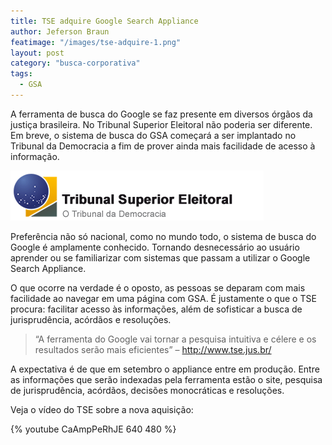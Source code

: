 ```yaml
---
title: TSE adquire Google Search Appliance
author: Jeferson Braun
featimage: "/images/tse-adquire-1.png"
layout: post
category: "busca-corporativa"
tags: 
  - GSA
---
```


A ferramenta de busca do Google se faz presente em diversos órgãos da justiça brasileira. No Tribunal Superior Eleitoral não poderia ser diferente. Em breve, o sistema de busca do GSA começará a ser implantado no Tribunal da Democracia a fim de prover ainda mais facilidade de acesso à informação.

![Logotipo do Tribunal Superior Eleitoral](/images/tse-adquire-2.png)

Preferência não só nacional, como no mundo todo, o sistema de busca do Google é amplamente conhecido. Tornando desnecessário ao usuário aprender ou se familiarizar com sistemas que passam a utilizar o Google Search Appliance.

O que ocorre na verdade é o oposto, as pessoas se deparam com mais facilidade ao navegar em uma página com GSA. É justamente o que o TSE procura: facilitar acesso às informações, além de sofisticar a busca de jurisprudência, acórdãos e resoluções.

>“A ferramenta do Google vai tornar a pesquisa intuitiva e célere e os resultados serão mais eficientes” – http://www.tse.jus.br/

A expectativa é de que em setembro o appliance entre em produção. Entre as informações que serão indexadas pela ferramenta estão o site, pesquisa de jurisprudência, acórdãos, decisões monocráticas e resoluções.

Veja o vídeo do TSE sobre a nova aquisição:

{% youtube CaAmpPeRhJE 640 480 %}
